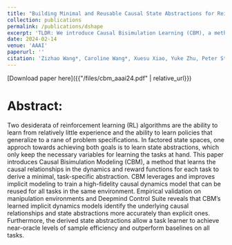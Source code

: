 ```yaml
---
title: "Building Minimal and Reusable Causal State Abstractions for Reinforcement Learning"
collection: publications
permalink: /publications/dshape
excerpt: 'TLDR: We introduce Causal Bisimulation Learning (CBM), a method that learns the causal relationships in the dynamics and reward functions for each task to derive a minimal,  task-specific abstraction.'
date: 2024-02-14
venue: 'AAAI'
paperurl: ''
citation: 'Zizhao Wang*, Caroline Wang*, Xuesu Xiao, Yuke Zhu, Peter Stone (2024). &quot;Building Minimal and Reusable Causal State Abstractions for Reinforcement Learning&quot; <i>AAAI 2024</i>.'
---
```

<!-- [Download paper here](http://carolinewang01.github.io/files/cbm_aaai24.pdf) -->

[Download paper here]({{"/files/cbm_aaai24.pdf" | relative_url}})

Abstract:
======
Two desiderata of reinforcement learning (RL) algorithms are the ability to learn from relatively little experience and the ability to learn policies that generalize to a rane of problem specifications. In factored state spaces, one approch towards achieving both goals is to learn state abstractions, which only keep the necessary variables for learning the tasks at hand. This paper introduces Causal Bisimulation Modeling (CBM), a method that learns the causal relationships in the dynamics and reward functions for each task to derive a minimal, task-specific abstraction. CBM leverages and improves implicit modeling to train a high-fidelity causal dynamics model that can be reused for all tasks in the same environment. Empirical validation on manipulation environments and Deepmind Control Suite reveals that CBM’s learned implicit dynamics models identify the underlying causal relationships and state abstractions more accurately than explicit ones. Furthermore, the derived state abstractions allow a task learner to achieve near-oracle levels of sample efficiency and outperform baselines on all tasks.